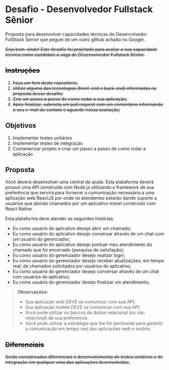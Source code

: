 # Desafio - Desenvolvedor Fullstack Sênior
Proposta para desenvolver capacidades técnicas de Desenvolvedor FullStack Senior que peguei de um outro github achado no Google.

~~Seja bem-vindo! Este desafio foi projetado para avaliar a sua capacidade técnica como candidato à vaga de Desenvolvedor Fullstack Sênior.~~ 


## ~~Instruções~~
1. ~~Faça um fork deste repositório;~~
2. ~~Utilize alguma das tecnologias (front-end e back-end) informadas na proposta desse desafio;~~
3. ~~Crie um passo a passo de como rodar a sua aplicação;~~
4. ~~Após finalizar, submeta um pull request com um comentário informando o seu e-mail de contato e aguarde nossa avaliação;~~

## Objetivos
1. Implementar testes unitários
2. Implementar testes de integração
3. Containerizar projeto e criar um passo a passo de como rodar a aplicação

## Proposta
Você deverá desenvolver uma central de ajuda. Esta plataforma deverá possuir uma API construída com Node.js utilizando o framework de sua preferência que servirá para fornecer a comunicação necessária a uma aplicação web ReactJS por onde os atendentes estarão dando suporte a usuários que abrirão chamados por um aplicativo móvel construído com React Native.

Esta plataforma deve atender as seguintes histórias:
- Eu como usuário do aplicativo desejo abrir um chamado;
- Eu como usuário do aplicativo desejo conversar através de um chat com um usuário do gerenciador;
- Eu como usuário do aplicativo desejo pontuar meu atendimento do chamado que foi encerrado (pesquisa de satisfação);
- Eu como usuário do gerenciador desejo realizar login;
- Eu como usuário do gerenciador desejo receber atualizações, em tempo real, de chamados solicitados por usuários do aplicativo;
- Eu como usuário do gerenciador desejo conversar através de um chat com usuários do aplicativo;
- Eu como usuário do gerenciador desejo finalizar um atendimento;

> **Observações:**
> - Sua aplicação web DEVE se comunicar com sua API;
> - Sua aplicação mobile DEVE se comunicar com sua API;
> - Você pode utilizar os bancos de dados relacional (ou não relacional) de sua preferência.
> - Você pode utilizar a estratégia que lhe for pertinente para garantir a comunicação em tempo real das aplicações web e mobile;

## ~~Diferenciais~~
~~Serão considerados diferenciais o desenvolvimento de testes unitários e de integração em qualquer uma das aplicações desenvolvidas.~~

